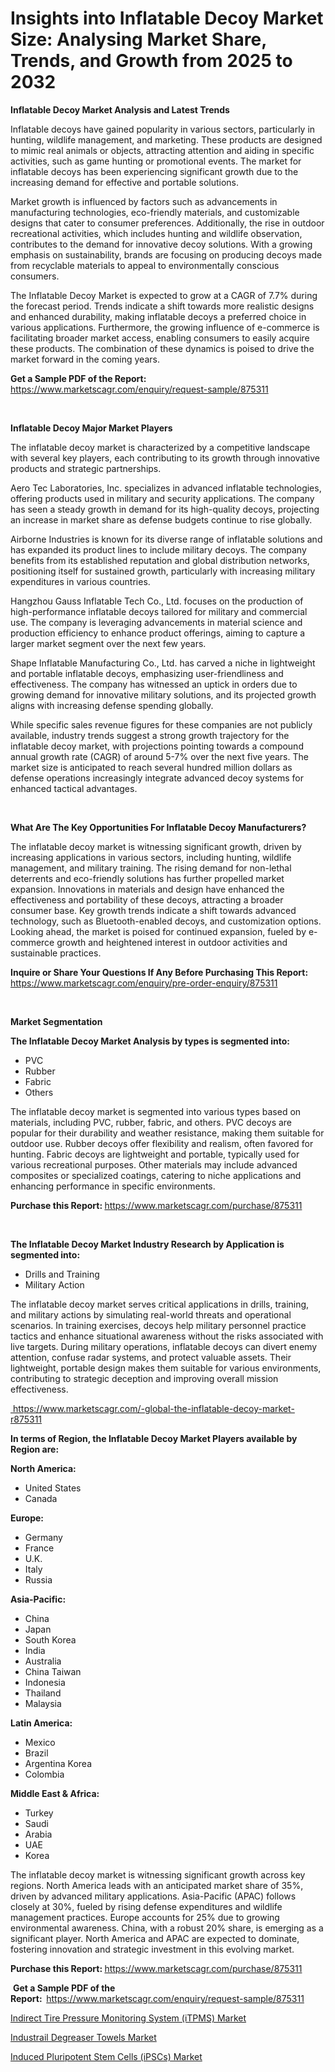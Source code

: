 <p><h1>Insights into Inflatable Decoy Market Size: Analysing Market Share, Trends, and Growth from 2025 to 2032</h1></p><p><strong>Inflatable Decoy Market Analysis and Latest Trends</strong></p>
<p><p>Inflatable decoys have gained popularity in various sectors, particularly in hunting, wildlife management, and marketing. These products are designed to mimic real animals or objects, attracting attention and aiding in specific activities, such as game hunting or promotional events. The market for inflatable decoys has been experiencing significant growth due to the increasing demand for effective and portable solutions.</p><p>Market growth is influenced by factors such as advancements in manufacturing technologies, eco-friendly materials, and customizable designs that cater to consumer preferences. Additionally, the rise in outdoor recreational activities, which includes hunting and wildlife observation, contributes to the demand for innovative decoy solutions. With a growing emphasis on sustainability, brands are focusing on producing decoys made from recyclable materials to appeal to environmentally conscious consumers.</p><p>The Inflatable Decoy Market is expected to grow at a CAGR of 7.7% during the forecast period. Trends indicate a shift towards more realistic designs and enhanced durability, making inflatable decoys a preferred choice in various applications. Furthermore, the growing influence of e-commerce is facilitating broader market access, enabling consumers to easily acquire these products. The combination of these dynamics is poised to drive the market forward in the coming years.</p></p>
<p><strong>Get a Sample PDF of the Report:&nbsp;</strong> <a href="https://www.marketscagr.com/enquiry/request-sample/875311?utm_campaign=2031&utm_medium=2&utm_source=Github&utm_content=ia&utm_term=21032025&utm_id=inflatable-decoy">https://www.marketscagr.com/enquiry/request-sample/875311</a></p>
<p>&nbsp;</p>
<p><strong>Inflatable Decoy Major Market Players</strong></p>
<p><p>The inflatable decoy market is characterized by a competitive landscape with several key players, each contributing to its growth through innovative products and strategic partnerships. </p><p>Aero Tec Laboratories, Inc. specializes in advanced inflatable technologies, offering products used in military and security applications. The company has seen a steady growth in demand for its high-quality decoys, projecting an increase in market share as defense budgets continue to rise globally.</p><p>Airborne Industries is known for its diverse range of inflatable solutions and has expanded its product lines to include military decoys. The company benefits from its established reputation and global distribution networks, positioning itself for sustained growth, particularly with increasing military expenditures in various countries.</p><p>Hangzhou Gauss Inflatable Tech Co., Ltd. focuses on the production of high-performance inflatable decoys tailored for military and commercial use. The company is leveraging advancements in material science and production efficiency to enhance product offerings, aiming to capture a larger market segment over the next few years.</p><p>Shape Inflatable Manufacturing Co., Ltd. has carved a niche in lightweight and portable inflatable decoys, emphasizing user-friendliness and effectiveness. The company has witnessed an uptick in orders due to growing demand for innovative military solutions, and its projected growth aligns with increasing defense spending globally.</p><p>While specific sales revenue figures for these companies are not publicly available, industry trends suggest a strong growth trajectory for the inflatable decoy market, with projections pointing towards a compound annual growth rate (CAGR) of around 5-7% over the next five years. The market size is anticipated to reach several hundred million dollars as defense operations increasingly integrate advanced decoy systems for enhanced tactical advantages.</p></p>
<p>&nbsp;</p>
<p><strong>What Are The Key Opportunities For Inflatable Decoy Manufacturers?</strong></p>
<p><p>The inflatable decoy market is witnessing significant growth, driven by increasing applications in various sectors, including hunting, wildlife management, and military training. The rising demand for non-lethal deterrents and eco-friendly solutions has further propelled market expansion. Innovations in materials and design have enhanced the effectiveness and portability of these decoys, attracting a broader consumer base. Key growth trends indicate a shift towards advanced technology, such as Bluetooth-enabled decoys, and customization options. Looking ahead, the market is poised for continued expansion, fueled by e-commerce growth and heightened interest in outdoor activities and sustainable practices.</p></p>
<p><strong>Inquire or Share Your Questions If Any Before Purchasing This Report:</strong> <a href="https://www.marketscagr.com/enquiry/pre-order-enquiry/875311?utm_campaign=2031&utm_medium=2&utm_source=Github&utm_content=ia&utm_term=21032025&utm_id=inflatable-decoy">https://www.marketscagr.com/enquiry/pre-order-enquiry/875311</a></p>
<p>&nbsp;</p>
<p><strong>Market Segmentation</strong></p>
<p><strong>The Inflatable Decoy Market Analysis by types is segmented into:</strong></p>
<p><ul><li>PVC</li><li>Rubber</li><li>Fabric</li><li>Others</li></ul></p>
<p><p>The inflatable decoy market is segmented into various types based on materials, including PVC, rubber, fabric, and others. PVC decoys are popular for their durability and weather resistance, making them suitable for outdoor use. Rubber decoys offer flexibility and realism, often favored for hunting. Fabric decoys are lightweight and portable, typically used for various recreational purposes. Other materials may include advanced composites or specialized coatings, catering to niche applications and enhancing performance in specific environments.</p></p>
<p><strong>Purchase this Report:&nbsp;</strong><a href="https://www.marketscagr.com/purchase/875311?utm_campaign=2031&utm_medium=2&utm_source=Github&utm_content=ia&utm_term=21032025&utm_id=inflatable-decoy">https://www.marketscagr.com/purchase/875311</a></p>
<p>&nbsp;</p>
<p><strong>The Inflatable Decoy Market Industry Research by Application is segmented into:</strong></p>
<p><ul><li>Drills and Training</li><li>Military Action</li></ul></p>
<p><p>The inflatable decoy market serves critical applications in drills, training, and military actions by simulating real-world threats and operational scenarios. In training exercises, decoys help military personnel practice tactics and enhance situational awareness without the risks associated with live targets. During military operations, inflatable decoys can divert enemy attention, confuse radar systems, and protect valuable assets. Their lightweight, portable design makes them suitable for various environments, contributing to strategic deception and improving overall mission effectiveness.</p></p>
<p><a href="https://www.marketscagr.com/-global-the-inflatable-decoy-market-r875311?utm_campaign=2031&utm_medium=2&utm_source=Github&utm_content=ia&utm_term=21032025&utm_id=inflatable-decoy">&nbsp;https://www.marketscagr.com/-global-the-inflatable-decoy-market-r875311</a></p>
<p><strong>In terms of Region, the Inflatable Decoy Market Players available by Region are:</strong></p>
<p>
    <p> <strong> North America: </strong>
        <ul>
            <li>United States</li>
            <li>Canada</li>
        </ul>
        </p> 
    <p> <strong> Europe: </strong>
        <ul>
            <li>Germany</li>
            <li>France</li>
            <li>U.K.</li>
            <li>Italy</li>
            <li>Russia</li>
        </ul>
        </p> 
    <p> <strong> Asia-Pacific: </strong>
        <ul>
            <li>China</li>
            <li>Japan</li>
            <li>South Korea</li>
            <li>India</li>
            <li>Australia</li>
            <li>China Taiwan</li>
            <li>Indonesia</li>
            <li>Thailand</li>
            <li>Malaysia</li>
        </ul>
        </p> 
    <p> <strong> Latin America: </strong>
        <ul>
            <li>Mexico</li>
            <li>Brazil</li>
            <li>Argentina Korea</li>
            <li>Colombia</li>
        </ul>
        </p> 
    <p> <strong> Middle East & Africa: </strong>
        <ul>
            <li>Turkey</li>
            <li>Saudi</li>
            <li>Arabia</li>
            <li>UAE</li>
            <li>Korea</li>
        </ul>
    </p>
    </p>
<p><p>The inflatable decoy market is witnessing significant growth across key regions. North America leads with an anticipated market share of 35%, driven by advanced military applications. Asia-Pacific (APAC) follows closely at 30%, fueled by rising defense expenditures and wildlife management practices. Europe accounts for 25% due to growing environmental awareness. China, with a robust 20% share, is emerging as a significant player. North America and APAC are expected to dominate, fostering innovation and strategic investment in this evolving market.</p></p>
<p><strong>Purchase this Report: </strong><a href="https://www.marketscagr.com/purchase/875311?utm_campaign=2031&utm_medium=2&utm_source=Github&utm_content=ia&utm_term=21032025&utm_id=inflatable-decoy">https://www.marketscagr.com/purchase/875311</a></p>
<p>&nbsp;<strong>Get a Sample PDF of the Report:&nbsp;&nbsp;</strong><a href="https://www.marketscagr.com/enquiry/request-sample/875311?utm_campaign=2031&utm_medium=2&utm_source=Github&utm_content=ia&utm_term=21032025&utm_id=inflatable-decoy">https://www.marketscagr.com/enquiry/request-sample/875311</a></p>
<p><strong></strong></p>
<p><p><a href="https://github.com/aloyoarmahvr/Market-Research-Report-List-1/blob/main/indirect-tire-pressure-monitoring-system-itpms-market.md?utm_campaign=2031&utm_medium=2&utm_source=Github&utm_content=ia&utm_term=21032025&utm_id=inflatable-decoy">Indirect Tire Pressure Monitoring System (iTPMS) Market</a></p><p><a href="https://github.com/wileonie19657/Market-Research-Report-List-1/blob/main/industrail-degreaser-towels-market.md?utm_campaign=2031&utm_medium=2&utm_source=Github&utm_content=ia&utm_term=21032025&utm_id=inflatable-decoy">Industrail Degreaser Towels Market</a></p><p><a href="https://github.com/PeterParrish5/Market-Research-Report-List-7/blob/main/induced-pluripotent-stem-cells-ipscs-market.md?utm_campaign=2031&utm_medium=2&utm_source=Github&utm_content=ia&utm_term=21032025&utm_id=inflatable-decoy">Induced Pluripotent Stem Cells (iPSCs) Market</a></p></p>